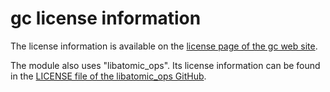 # gc license information

The license information is available on the 
[license page of the gc web site](https://hboehm.info/gc/license.txt).

The module also uses "libatomic_ops".  Its license information can be found 
in the [LICENSE file of the libatomic_ops GitHub](https://github.com/ivmai/libatomic_ops/blob/master/LICENSE).
